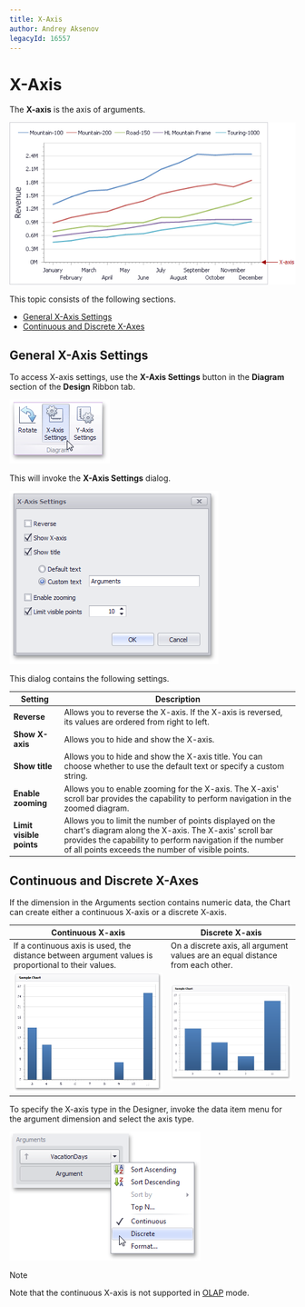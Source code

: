 ```yaml
---
title: X-Axis
author: Andrey Aksenov
legacyId: 16557
---
```

# X-Axis
The **X-axis** is the axis of arguments.

![Chart_XAxis](../../../../../images/img19404.png)

This topic consists of the following sections.
* [General X-Axis Settings](#generalsettings)
* [Continuous and Discrete X-Axes](#continuousanddiscretexaxes)

## <a name="generalsettings"/>General X-Axis Settings
To access X-axis settings, use the **X-Axis Settings** button in the **Diagram** section of the **Design** Ribbon tab.

![Chart_XAxisOptions_Button](../../../../../images/img19467.png)

This will invoke the **X-Axis Settings** dialog.

![Chart_XAxisOptions_Form](../../../../../images/img19403.png)

This dialog contains the following settings.

| Setting | Description |
|---|---|
| **Reverse** | Allows you to reverse the X-axis. If the X-axis is reversed, its values are ordered from right to left. |
| **Show X-axis** | Allows you to hide and show the X-axis. |
| **Show title** | Allows you to hide and show the X-axis title. You can choose whether to use the default text or specify a custom string. |
| **Enable zooming** | Allows you to enable zooming for the X-axis. The X-axis' scroll bar provides the capability to perform navigation in the zoomed diagram. |
| **Limit visible points** | Allows you to limit the number of points displayed on the chart's diagram along the X-axis. The X-axis' scroll bar provides the capability to perform navigation if the number of all points exceeds the number of visible points. |

## <a name="continuousanddiscretexaxes"/>Continuous and Discrete X-Axes
If the dimension in the Arguments section contains numeric data, the Chart can create either a continuous X-axis or a discrete X-axis.

| Continuous X-axis | Discrete X-axis |
|---|---|
| If a continuous axis is used, the distance between argument values is proportional to their values. | On a discrete axis, all argument values are an equal distance from each other. |
| ![Chart_NumericAxis_Continuous](../../../../../images/img18302.png) | ![Chart_NumericAxis_Discrete](../../../../../images/img18303.png) |

To specify the X-axis type in the Designer, invoke the data item menu for the argument dimension and select the axis type.

![Chart_Layout_XAxis_ContinuousDiscrete](../../../../../images/img19550.png)

> [!NOTE]
> Note that the continuous X-axis is not supported in [OLAP](../../../binding-dashboard-items-to-data/binding-dashboard-items-to-data-in-olap-mode.md) mode.